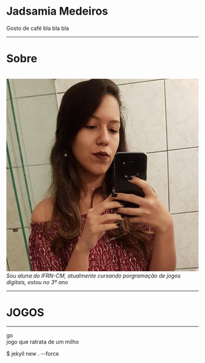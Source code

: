 # Jadsamia Medeiros
Gosto de café bla bla bla

* * *
# Sobre
   &nbsp; &nbsp; &nbsp; &nbsp; ![](minha.jpg) 
<br>
 _Sou aluna do IFRN-CM, atualmente cursando porgramação de jogos digitais, estou no 3º ano_

* * *
#  JOGOS
* * *
 go
<br>
jogo que ratrata de um milho
    
 $ jekyll new . --force 
 
  

